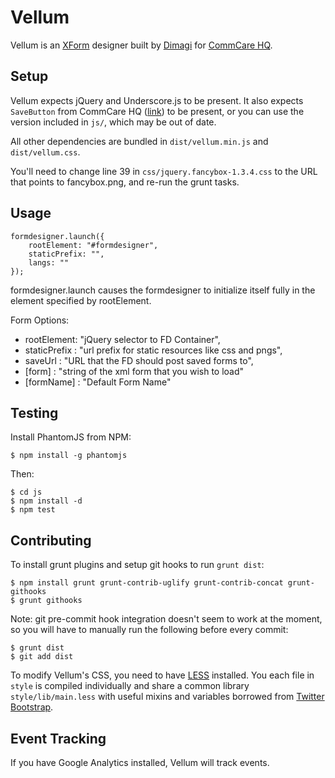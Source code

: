 Vellum
======

Vellum is an [XForm](http://en.wikipedia.org/wiki/XForms) designer built by
[Dimagi][0] for [CommCare HQ][1].

 [0]: http://www.dimagi.com
 [1]: http://www.commcarehq.org

Setup
-----

Vellum expects jQuery and Underscore.js to be present.   It also expects
`SaveButton` from CommCare HQ
([link](https://github.com/dimagi/commcare-hq/blob/master/corehq/apps/hqwebapp/static/hqwebapp/js/main.js))
to be present, or you can use the version included in `js/`, which may be out of
date.

All other dependencies are bundled in `dist/vellum.min.js` and
`dist/vellum.css`.

You'll need to change line 39 in `css/jquery.fancybox-1.3.4.css` to the URL that
points to fancybox.png, and re-run the grunt tasks.

Usage
-----

    formdesigner.launch({
        rootElement: "#formdesigner",
        staticPrefix: "",
        langs: ""
    });

formdesigner.launch causes the formdesigner to initialize itself fully in the
element specified by rootElement.

Form Options:
* rootElement: "jQuery selector to FD Container",
* staticPrefix : "url prefix for static resources like css and pngs",
* saveUrl : "URL that the FD should post saved forms to",
* [form] : "string of the xml form that you wish to load"
* [formName] : "Default Form Name"

Testing
-------

Install PhantomJS from NPM:

```
$ npm install -g phantomjs
```

Then:

```
$ cd js
$ npm install -d
$ npm test
```


Contributing
------------

To install grunt plugins and setup git hooks to run `grunt dist`:

```
$ npm install grunt grunt-contrib-uglify grunt-contrib-concat grunt-githooks
$ grunt githooks
```

Note: git pre-commit hook integration doesn't seem to work at the moment, so you
will have to manually run the following before every commit:

```
$ grunt dist
$ git add dist
```

To modify Vellum's CSS, you need to have [LESS](http://lesscss.org) installed.
You each file in `style` is compiled individually and share a common library `style/lib/main.less`
with useful mixins and variables borrowed from [Twitter Bootstrap](http://getbootstrap.com).

Event Tracking
--------------

If you have Google Analytics installed, Vellum will track events.
